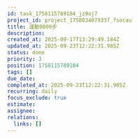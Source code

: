 ```yaml
---
id: task_1758115789184_jz9oj7
project_id: project_1758034079337_fsocau
title: 運動8000步
description: 
created_at: 2025-09-17T13:29:49.184Z
updated_at: 2025-09-23T12:22:31.985Z
status: done
priority: 3
position: 1758115789184
tags: []
due_date: 
completed_at: 2025-09-23T12:22:31.985Z
recurring: daily
focus_exclude: true
estimate: 
assignee: 
relations:
  links: []
---
```














